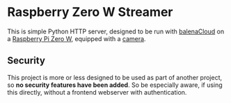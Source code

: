 # Raspberry Zero W Streamer
This is simple Python HTTP server, designed to be run with [balenaCloud](https://www.balena.io/cloud) on a [Raspberry Pi Zero W](https://www.raspberrypi.org/products/raspberry-pi-zero-w/), equipped with a [camera](https://thepihut.com/products/raspberry-pi-night-vision-camera?variant=20063164235838).

## Security
This project is more or less designed to be used as part of another project, so __no security features have been added__.
So be especially aware, if using this directly, without a frontend webserver with authentication.
